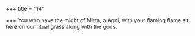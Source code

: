 +++
title = "14"

+++
You who have the might of Mitra, o Agni, with your flaming flame sit here on our ritual grass along with the gods.  